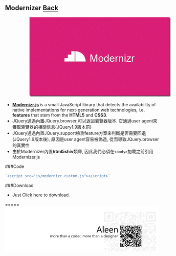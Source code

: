 ## Modernizer [Back](./../Framework.md)
<img src="./logo.png" style="margin-left:80px;">

- [**Modernizr.js**](http://modernizr.com/docs/#s1) is a small JavaScript library that detects the availability of native implementations for next-generation web technologies, i.e. **features** that stem from the **HTML5** and **CSS3**.
- JQuery通過內置JQuery.browser,可以返回瀏覽器版本. 它通過user agent來獲取瀏覽器的相關信息(JQuery1.9版本前) 
- JQuery通過內置JQuery.support檢測feature方案來判斷是否需要回退(JQuery1.9版本後), 原因是user agent容易被偽造, 從而導致JQuery.browser的真實性
- 由於Modernizer內置**html5shiv**類庫, 因此我們必須在`<body>`加載之前引用Modernizer.js

###Code
```javascript
`<script src="js/modernizr.custom.js"></script>`
```
###Download
- Just Click [here](http://modernizr.com/download/#-csstransitions-shiv-cssclasses-prefixed-testprop-testallprops-domprefixes-load) to download.

=====
<a href="http://aleen42.github.io/" target="_blank" ><img src="./../../../../pic/tail.gif"></a>